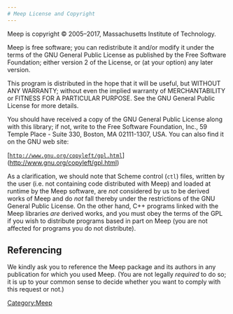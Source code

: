 ```yaml
---
# Meep License and Copyright
---
```


Meep is copyright © 2005–2017, Massachusetts Institute of Technology.

Meep is free software; you can redistribute it and/or modify it under the terms of the GNU General Public License as published by the Free Software Foundation; either version 2 of the License, or (at your option) any later version.

This program is distributed in the hope that it will be useful, but WITHOUT ANY WARRANTY; without even the implied warranty of MERCHANTABILITY or FITNESS FOR A PARTICULAR PURPOSE. See the GNU General Public License for more details.

You should have received a copy of the GNU General Public License along with this library; if not, write to the Free Software Foundation, Inc., 59 Temple Place - Suite 330, Boston, MA 02111-1307, USA. You can also find it on the GNU web site:


[[`http://www.gnu.org/copyleft/gpl.html`](http://www.gnu.org/copyleft/gpl.html)](http://www.gnu.org/copyleft/gpl.html)

As a clarification, we should note that Scheme control (`ctl`) files, written by the user (i.e. not containing code distributed with Meep) and loaded at runtime by the Meep software, are *not* considered by us to be derived works of Meep and do *not* fall thereby under the restrictions of the GNU General Public License. On the other hand, C++ programs linked with the Meep libraries *are* derived works, and you must obey the terms of the GPL if you wish to distribute programs based in part on Meep (you are not affected for programs you do not distribute).

Referencing
-----------

We kindly ask you to reference the Meep package and its authors in any publication for which you used Meep. (You are not legally *required* to do so; it is up to your common sense to decide whether you want to comply with this request or not.)

[Category:Meep](Meep.md)
